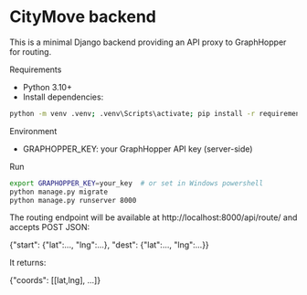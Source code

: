 # CityMove backend

This is a minimal Django backend providing an API proxy to GraphHopper for routing.

Requirements

- Python 3.10+
- Install dependencies:

```bash
python -m venv .venv; .venv\Scripts\activate; pip install -r requirements.txt
```

Environment

- GRAPHOPPER_KEY: your GraphHopper API key (server-side)

Run

```bash
export GRAPHOPPER_KEY=your_key  # or set in Windows powershell
python manage.py migrate
python manage.py runserver 8000
```

The routing endpoint will be available at http://localhost:8000/api/route/ and accepts POST JSON:

{"start": {"lat":..., "lng":...}, "dest": {"lat":..., "lng":...}}

It returns:

{"coords": [[lat,lng], ...]}

